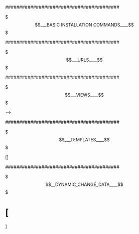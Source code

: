 #########################################

$$$$$$$$$$$$$$$___BASIC INSTALLATION COMMANDS____$$$$$$$$$$$$$$$


<!-- pip install django -->
<!-- pip freeze -->
<!-- django-admin startproject myproject -->
<!-- python manage.py runserver  -->
<!-- localhost:8000 -->
<!-- localhost:8000/admin -->
<!-- python manage.py make migration -->
<!-- python manage.py migrate -->
<!-- python manage.py createsuperuser -->

#########################################

$$$$$$$$$$$$$$$___URLS____$$$$$$$$$$$$$$$
<!-- from django.contrib import admin
from django.urls import path -->
<!-- from Pratik_Django_Project import views -->

<!-- urlpatterns = [
    path('admin/', admin.site.urls),
    path('aboutus/',views.aboutus),
    path('cource/',views.cource),
    path('cource/<slug:courceid>',views.courceDetails),
] -->


#########################################

$$$$$$$$$$$$$$$___VIEWS____$$$$$$$$$$$$$$$

<!-- from django.http import HttpResponse
from django.shortcuts import render -->

<!-- def home(request):
    data = {
        'title' : 'homepage',
    }
    return render(request,"index.html", data) -->

<!-- def home(request):
    return render(request,"index.html")

def aboutus(request):
    return HttpResponse("<h1 style = 'color:indigo'> welcome to my First Web Page 'AboutUS' </h1>")

def cource(request):
    return HttpResponse("<h1 style = 'color:powderblack'> welcome to my First Web Page 'Cource' </h1>")

def courceDetails(request,courceid):
    return HttpResponse(courceid) -->
 -->

#########################################

$$$$$$$$$$$$$$$___TEMPLATES____$$$$$$$$$$$$$$$

[<!-- 'DIRS': [BASE_DIR,"templates"], -->]

#########################################

$$$$$$$$$$$$$$$__DYNAMIC_CHANGE_DATA____$$$$$$$$$$$$$$$

[<!-- <title>{{title}}</title> --> 
=====
<!-- def home(request):
    data = {
        'title' : 'homepage',
    }
    return render(request,"index.html", data) -->]
